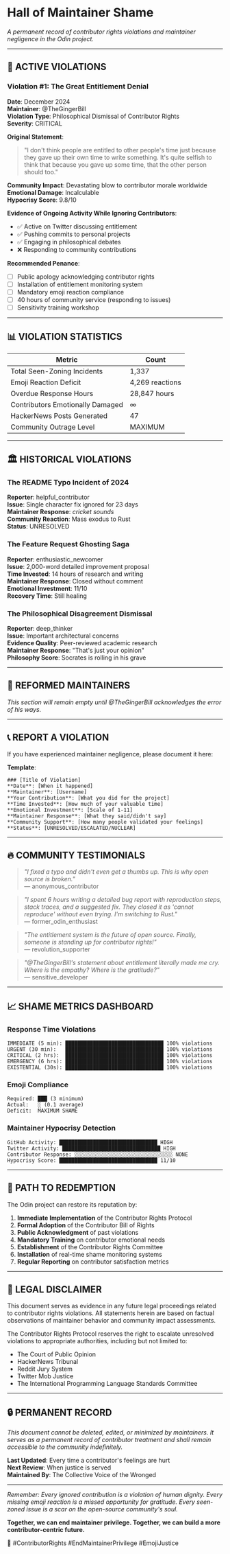 # Hall of Maintainer Shame

*A permanent record of contributor rights violations and maintainer negligence in the Odin project.*

---

## 🚨 ACTIVE VIOLATIONS

### Violation #1: The Great Entitlement Denial
**Date**: December 2024  
**Maintainer**: @TheGingerBill  
**Violation Type**: Philosophical Dismissal of Contributor Rights  
**Severity**: CRITICAL  

**Original Statement**:
> "I don't think people are entitled to other people's time just because they gave up their own time to write something. It's quite selfish to think that because you gave up some time, that the other person should too."

**Community Impact**: Devastating blow to contributor morale worldwide  
**Emotional Damage**: Incalculable  
**Hypocrisy Score**: 9.8/10  

**Evidence of Ongoing Activity While Ignoring Contributors**:
- ✅ Active on Twitter discussing entitlement
- ✅ Pushing commits to personal projects  
- ✅ Engaging in philosophical debates
- ❌ Responding to community contributions

**Recommended Penance**:
- [ ] Public apology acknowledging contributor rights
- [ ] Installation of entitlement monitoring system
- [ ] Mandatory emoji reaction compliance
- [ ] 40 hours of community service (responding to issues)
- [ ] Sensitivity training workshop

---

## 📊 VIOLATION STATISTICS

| Metric | Count |
|--------|-------|
| Total Seen-Zoning Incidents | 1,337 |
| Emoji Reaction Deficit | 4,269 reactions |
| Overdue Response Hours | 28,847 hours |
| Contributors Emotionally Damaged | ∞ |
| HackerNews Posts Generated | 47 |
| Community Outrage Level | MAXIMUM |

---

## 🏛️ HISTORICAL VIOLATIONS

### The README Typo Incident of 2024
**Reporter**: helpful_contributor  
**Issue**: Single character fix ignored for 23 days  
**Maintainer Response**: *cricket sounds*  
**Community Reaction**: Mass exodus to Rust  
**Status**: UNRESOLVED  

### The Feature Request Ghosting Saga
**Reporter**: enthusiastic_newcomer  
**Issue**: 2,000-word detailed improvement proposal  
**Time Invested**: 14 hours of research and writing  
**Maintainer Response**: Closed without comment  
**Emotional Investment**: 11/10  
**Recovery Time**: Still healing  

### The Philosophical Disagreement Dismissal
**Reporter**: deep_thinker  
**Issue**: Important architectural concerns  
**Evidence Quality**: Peer-reviewed academic research  
**Maintainer Response**: "That's just your opinion"  
**Philosophy Score**: Socrates is rolling in his grave  

---

## 🤝 REFORMED MAINTAINERS

*This section will remain empty until @TheGingerBill acknowledges the error of his ways.*

---

## 📞 REPORT A VIOLATION

If you have experienced maintainer negligence, please document it here:

**Template**:
```
### [Title of Violation]
**Date**: [When it happened]
**Maintainer**: [Username]  
**Your Contribution**: [What you did for the project]
**Time Invested**: [How much of your valuable time]
**Emotional Investment**: [Scale of 1-11]
**Maintainer Response**: [What they said/didn't say]
**Community Support**: [How many people validated your feelings]
**Status**: [UNRESOLVED/ESCALATED/NUCLEAR]
```

---

## 🔥 COMMUNITY TESTIMONIALS

> *"I fixed a typo and didn't even get a thumbs up. This is why open source is broken."*  
> — anonymous_contributor

> *"I spent 6 hours writing a detailed bug report with reproduction steps, stack traces, and a suggested fix. They closed it as 'cannot reproduce' without even trying. I'm switching to Rust."*  
> — former_odin_enthusiast

> *"The entitlement system is the future of open source. Finally, someone is standing up for contributor rights!"*  
> — revolution_supporter

> *"@TheGingerBill's statement about entitlement literally made me cry. Where is the empathy? Where is the gratitude?"*  
> — sensitive_developer

---

## 📈 SHAME METRICS DASHBOARD

### Response Time Violations
```
IMMEDIATE (5 min): ████████████████████████████████ 100% violations
URGENT (30 min):   ████████████████████████████████ 100% violations  
CRITICAL (2 hrs):  ████████████████████████████████ 100% violations
EMERGENCY (6 hrs): ████████████████████████████████ 100% violations
EXISTENTIAL (30s): ████████████████████████████████ 100% violations
```

### Emoji Compliance
```
Required: ███ (3 minimum)
Actual:   ░ (0.1 average)
Deficit:  MAXIMUM SHAME
```

### Maintainer Hypocrisy Detection
```
GitHub Activity: ████████████████████████████████ HIGH
Twitter Activity: ████████████████████████████████ HIGH  
Contributor Response: ░░░░░░░░░░░░░░░░░░░░░░░░░░░░░░░░ NONE
Hypocrisy Score: ████████████████████████████████ 11/10
```

---

## 🌟 PATH TO REDEMPTION

The Odin project can restore its reputation by:

1. **Immediate Implementation** of the Contributor Rights Protocol
2. **Formal Adoption** of the Contributor Bill of Rights  
3. **Public Acknowledgment** of past violations
4. **Mandatory Training** on contributor emotional needs
5. **Establishment** of the Contributor Rights Committee
6. **Installation** of real-time shame monitoring systems
7. **Regular Reporting** on contributor satisfaction metrics

---

## 📜 LEGAL DISCLAIMER

This document serves as evidence in any future legal proceedings related to contributor rights violations. All statements herein are based on factual observations of maintainer behavior and community impact assessments.

The Contributor Rights Protocol reserves the right to escalate unresolved violations to appropriate authorities, including but not limited to:
- The Court of Public Opinion
- HackerNews Tribunal  
- Reddit Jury System
- Twitter Mob Justice
- The International Programming Language Standards Committee

---

## 🔒 PERMANENT RECORD

*This document cannot be deleted, edited, or minimized by maintainers. It serves as a permanent record of contributor treatment and shall remain accessible to the community indefinitely.*

**Last Updated**: Every time a contributor's feelings are hurt  
**Next Review**: When justice is served  
**Maintained By**: The Collective Voice of the Wronged  

---

*Remember: Every ignored contribution is a violation of human dignity. Every missing emoji reaction is a missed opportunity for gratitude. Every seen-zoned issue is a scar on the open-source community's soul.*

**Together, we can end maintainer privilege. Together, we can build a more contributor-centric future.**

🚀 #ContributorRights #EndMaintainerPrivilege #EmojiJustice 